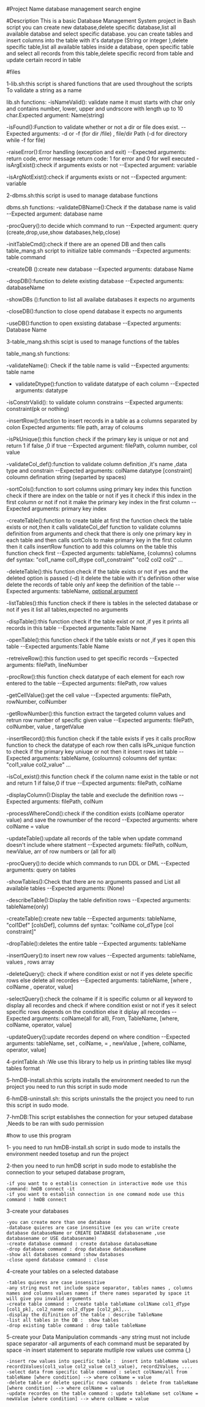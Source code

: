 #Project Name
database management search engine


#Description
This is a basic Database Management System project in Bash script
you can create new database,delete specific database,list all available databse
and select specific database.
you can create tables and insert columns into the table with it's datatype (String or integer ),delete specific table,list all available tables inside a database,
open specific table and select all records from this table,delete specific record from table
and update certain record in table

#files

1-lib.sh:this script is shared functions that are used throughout the scripts To validate a string as a name 

lib.sh functions:
-isNameValid(): validate name it must starts with char only and contains number, lower, upper and undrscore with length up to 10 char.Expected argument: Name(string)

-isFound():Function to validate whether or not a dir or file does exist.
    --Expected arguments: -d or -f (for dir /file) , file/dir Path
        (-d for directory while -f for file)

-raiseError():Error handling (exception and exit)
    --Expected arguments: return code, error message
    return code: 1 for error and 0 for well executed
-isArgExist():check if arguments exists or not 
    --Expected argument: variable

-isArgNotExist():check if arguments exists or not 
    --Expected argument: variable

2-dbms.sh:this script is used to manage database functions

dbms.sh functions:
-validateDBName():Check if the database name is valid
    --Expected argument: database name

-procQuery():to decide which command to run
    --Expected argument: query (create,drop,use,show databases,help,close)

-initTableCmd():check if there are an opened DB and then calls table_mang.sh script to initialize table commands
    --Expected arguments: table command

-createDB ():create new database
    --Expected arguments: database Name

-dropDB():function to delete existing database
    --Expected arguments: databaseName

-showDBs ():function to list all availabe databases it expects no arguments

-closeDB():function to close opend database it expects no arguments

-useDB():function to open exsisting database
    --Expected arguments: Database Name



3-table_mang.sh:this scipt is used to manage functions of the tables 

table_mang.sh functions:

-validateName(): Check if the table name is valid
    --Expected arguments: table name

- validateDtype():function to validate datatype of each column
    --Expected arguments:  datatype

-isConstrValid(): to validate column constrains
    --Expected arguments: constraint(pk or nothing)

-insertRow():function to insert records in a table as a columns separated by colon
Expected arguments: file path, array of coloums 

-isPkUnique():this function check if the primary key is unique or not and return 1 if false ,0 if true
    --Expected argument: filePath, column number, col value

-validateCol_def():function to validate column definition ,it's name ,data type and constrain
    --Expected arguments: colName datatype [constraint]
coloumn defination string (separted by spaces)

-sortCols():function to sort columns using primary key index
this function check if there are index on the table or not if yes it check if this index in the first column or not if not it make the primary key index in the first column
    --Expected arguments: primary key index

-createTable():function to create table
at first the function check the table exists or not,then it calls validateCol_def function to validate columns definition from arguments and check that there is only one primary key in each table and then calls sortCols to make primary key in the first column then it calls insertRow function to add this columns on the table
this function check first
    --Expected arguments: tableName, {columns}
    columns def syntax: "col1_name col1_dtype col1_constraint" "col2 col2 col2" ...
    
-deleteTable():this function check if the table exists or not if yes and the deleted option is passed (-d) it delete the table with it's definition other wise delete the records of table only anf keep the definition of the table
    --Expected arguments: tableName, [optional argument](-d)

-listTables():this function check if there is tables in the selected database or not if yes it list all tables,expected no arguments

-dispTable():this function check if the table exist or not ,if yes it prints all records in this table
    --Expected arguments:Table Name

-openTable():this function check if the table exists or not ,if yes it open this table
    --Expected arguments:Table Name

-retreiveRow():this function used to get specific records
    --Expected arguments: filePath, lineNumber


-procRow():this function check datatype of each element for each row entered to the table
    --Expected arguments: filePath, row values

-getCellValue():get the cell value 
    --Expected arguments: filePath, rowNumber, colNumber

 -getRowNumber():this function extract the targeted column values and retrun row number of specific given value
    --Expected arguments: filePath, colNumber, value , targetValue

-insertRecord():this function check if the table exists if yes it calls  procRow function to check the datatype of each row then calls isPk_unique function to check if the primary key uniuqe or not then it insert rows int table
    --Expected arguments: tableName, {coloumns}
    coloumns def syntax: "col1_value col2_value" ...

-isCol_exist():this function check if the column name exist in the table or not and return 1 if false,0 if true
    --Expected arguments: filePath, colName

-displayColumn():Display the table and execlude the definition rows
    --Expected arguments: filePath, colNum

-processWhereCond():check if the condition exists (colName operator value) and save the rownumber of the record
    --Expected arguments: where colName = value

-updateTable():update all records of the table when update command doesn't include where statment
    --Expected argumets: filePath, colNum, newValue, arr of row numbers or (all for all)

-procQuery():to decide which commands to run DDL or DML
    --Expected arguments: query on tables

-showTables():Check that there are no arguments passed and List all available tables
    --Expected arguments: (None)

-describeTable():Display the table definition rows
    --Expected arguments: tableName(only)

-createTable():create new table
    --Expected arguments: tableName, "col1Def" [colsDef],
     columns def syntax: "colName col_dType [col constraint]"

-dropTable():deletes the entire table 
    --Expected arguments: tableName

-insertQuery():to insert new row values
    --Expected arguments: tableName, values , rows array

-deleteQuery(): check if where condition exist or not if yes delete specific rows else delete all recordes
    --Expected arguments: tableName, [where , colName , operator, value]

-selectQuery():check the colname if it is specific column or all keyword to display all recordes and check if where condition exist or not if yes it select specific rows depends on the condition else it diplay all recordes
    --Expected arguments: colName(all for all), From, TableName, [where, colName, operator, value]

-updateQuery():update recordes depend on where condition
    --Expected arguments: tableName, set , colName, = , newValue , [where, colName, operator, value]

4-printTable.sh :We use this library to help us in printing tables like mysql tables format

5-hmDB-install.sh:this scripts installs the environment needed to run the project you need to run this script in sudo mode

6-hmDB-uninstall.sh: this scripts uninstalls the  the project you need to run this script in sudo mode. 

7-hmDB:This script establishes the connection for your setuped database ,Needs to be ran with sudo permission 

#how to use this program

1- you need to run hmDB-install.sh script in sudo mode to installs the environment needed tosetup and run the project

2-then you need to run hmDB script in sudo mode to establishe the connection to your setuped database program, 

    -if you want to o establis connection in interactive mode use this command: hmDB connect -it
    -if you want to establish connection in one command mode use this command : hmDB connect


3-create your databases 

    -you can create more than one database
    -database quieres are case insensitive (ex you can write create database databaseName or CREATE DATABASE databasename ,use databasename or USE databasename)
    -create database command : create database databaseName
    -drop database command : drop database databaseName
    -show all databases command :show databases
    -close opend database command : close

4-create your tables on a selected database
    
    -tables quieres are case insensitive 
    -any string must not include space separator, tables names , columns names and columns values names if there names separated by space it will give you invalid arguments 
    -create table command :  create table tableName col1Name col1_dType [col1_pk], col2_nanme col2_dType [col2_pk],..
    -display the difinition of the table : describe TableName 
    -list all tables in the DB :  show tables
    -drop existing table command : drop table tableName

5-create your Data Manipulation commands
    -any string must not include space separator
    -all arguments of each command must be separated by space 
    -in insert statement to separate mutliple row values use comma (,)

    -insert row values into specific table :  insert into tableName values record1Values(col1_value col2_value col3_value), record2Values, ....
    -select data from specific table command : select colName/all from tableName [where condition] --> where colName = value
    -delete table or delete specific rows commands : delete from tableName [where condition] --> where colName = value 
    -update recordes on the table command : update tableName set colName = newValue [where condition] --> where colName = value 




